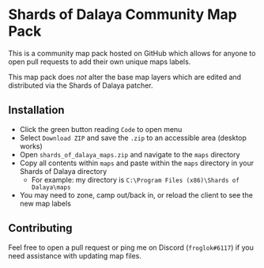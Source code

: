 # Shards of Dalaya Community Map Pack

This is a community map pack hosted on GitHub which allows for anyone to open pull requests to add their own unique maps labels.

This map pack does _not_ alter the base map layers which are edited and distributed via the Shards of Dalaya patcher.

## Installation
- Click the green button reading `Code` to open menu
- Select `Download ZIP` and save the `.zip` to an accessible area (desktop works)
- Open `shards_of_dalaya_maps.zip` and navigate to the `maps` directory
- Copy all contents within `maps` and paste within the `maps` directory in your Shards of Dalaya directory
    - For example: my directory is `C:\Program Files (x86)\Shards of Dalaya\maps`
- You may need to zone, camp out/back in, or reload the client to see the new map labels

## Contributing

Feel free to open a pull request or ping me on Discord (`froglok#6117`) if you need assistance with updating map files.
